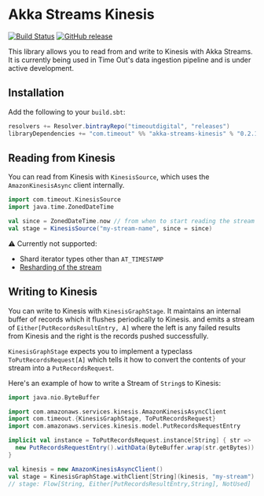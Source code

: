 # Akka Streams Kinesis

[![Build Status](https://travis-ci.org/timeoutdigital/akka-streams-kinesis.svg?branch=master)](https://travis-ci.org/timeoutdigital/akka-streams-kinesis)
[![GitHub release](https://img.shields.io/github/tag/timeoutdigital/akka-streams-kinesis.svg)](https://github.com/timeoutdigital/akka-streams-kinesis/releases)

This library allows you to read from and write to Kinesis with Akka Streams. It is currently 
being used in Time Out's data ingestion pipeline and is under active development.

## Installation

Add the following to your `build.sbt`:

```scala
resolvers += Resolver.bintrayRepo("timeoutdigital", "releases")
libraryDependencies += "com.timeout" %% "akka-streams-kinesis" % "0.2.1"
```

## Reading from Kinesis

You can read from Kinesis with `KinesisSource`, which uses the `AmazonKinesisAsync` client internally. 

```scala
import com.timeout.KinesisSource
import java.time.ZonedDateTime

val since = ZonedDateTime.now // from when to start reading the stream
val stage = KinesisSource("my-stream-name", since = since)
```

⚠️ Currently not supported:

 - Shard iterator types other than `AT_TIMESTAMP`
 - [Resharding of the stream](http://docs.aws.amazon.com/streams/latest/dev/kinesis-using-sdk-java-resharding.html)
 
## Writing to Kinesis

You can write to Kinesis with `KinesisGraphStage`. It maintains an internal buffer of records which it flushes periodically to Kinesis. and emits a stream of  `Either[PutRecordsResultEntry, A]` where the left is any failed results from Kinesis and the right is the records pushed successfully.

`KinesisGraphStage` expects you to implement a typeclass `ToPutRecordsRequest[A]` which tells it how to convert the contents of your stream into a `PutRecordsRequest`.

Here's an example of how to write a Stream of `String`s to Kinesis:

```scala
import java.nio.ByteBuffer

import com.amazonaws.services.kinesis.AmazonKinesisAsyncClient
import com.timeout.{KinesisGraphStage, ToPutRecordsRequest}
import com.amazonaws.services.kinesis.model.PutRecordsRequestEntry

implicit val instance = ToPutRecordsRequest.instance[String] { str =>
  new PutRecordsRequestEntry().withData(ByteBuffer.wrap(str.getBytes))
}

val kinesis = new AmazonKinesisAsyncClient()
val stage = KinesisGraphStage.withClient[String](kinesis, "my-stream")
// stage: Flow[String, Either[PutRecordsResultEntry,String], NotUsed]
```
